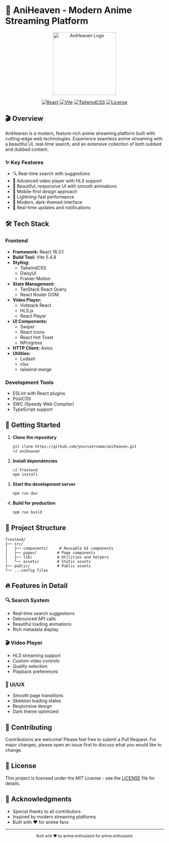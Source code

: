 # 🌟 AniHeaven - Modern Anime Streaming Platform

<div align="center">
  <img src="frontend/public/logo.png" alt="AniHeaven Logo" width="200"/>
  
  [![React](https://img.shields.io/badge/React-18.3.1-61dafb.svg?style=flat&logo=react)](https://reactjs.org/)
  [![Vite](https://img.shields.io/badge/Vite-5.4.8-646cff.svg?style=flat&logo=vite)](https://vitejs.dev/)
  [![TailwindCSS](https://img.shields.io/badge/TailwindCSS-3.4.14-38bdf8.svg?style=flat&logo=tailwind-css)](https://tailwindcss.com/)
  [![License](https://img.shields.io/badge/License-MIT-green.svg)](LICENSE)
</div>

## 🎬 Overview

AniHeaven is a modern, feature-rich anime streaming platform built with cutting-edge web technologies. Experience seamless anime streaming with a beautiful UI, real-time search, and an extensive collection of both subbed and dubbed content.

### ✨ Key Features

- 🔍 Real-time search with suggestions
- 🎯 Advanced video player with HLS support
- 🌈 Beautiful, responsive UI with smooth animations
- 📱 Mobile-first design approach
- 🚀 Lightning-fast performance
- 🎨 Modern, dark-themed interface
- 🔄 Real-time updates and notifications

## 🛠️ Tech Stack

### Frontend

- **Framework:** React 18.3.1
- **Build Tool:** Vite 5.4.8
- **Styling:**
  - TailwindCSS
  - DaisyUI
  - Framer Motion
- **State Management:**
  - TanStack React Query
  - React Router DOM
- **Video Player:**
  - Vidstack React
  - HLS.js
  - React Player
- **UI Components:**
  - Swiper
  - React Icons
  - React Hot Toast
  - NProgress
- **HTTP Client:** Axios
- **Utilities:**
  - Lodash
  - clsx
  - tailwind-merge

### Development Tools

- ESLint with React plugins
- PostCSS
- SWC (Speedy Web Compiler)
- TypeScript support

## 🚀 Getting Started

1. **Clone the repository**

   ```bash
   git clone https://github.com/yourusername/aniheaven.git
   cd aniheaven
   ```

2. **Install dependencies**

   ```bash
   cd frontend
   npm install
   ```

3. **Start the development server**

   ```bash
   npm run dev
   ```

4. **Build for production**
   ```bash
   npm run build
   ```

## 🎯 Project Structure

```
frontend/
├── src/
│   ├── components/     # Reusable UI components
│   ├── pages/         # Page components
│   ├── lib/           # Utilities and helpers
│   └── assets/        # Static assets
├── public/            # Public assets
└── ...config files
```

## 🔥 Features in Detail

### 🔍 Search System

- Real-time search suggestions
- Debounced API calls
- Beautiful loading animations
- Rich metadata display

### 🎬 Video Player

- HLS streaming support
- Custom video controls
- Quality selection
- Playback preferences

### 🎨 UI/UX

- Smooth page transitions
- Skeleton loading states
- Responsive design
- Dark theme optimized

## 🤝 Contributing

Contributions are welcome! Please feel free to submit a Pull Request. For major changes, please open an issue first to discuss what you would like to change.

## 📝 License

This project is licensed under the MIT License - see the [LICENSE](LICENSE) file for details.

## 🙏 Acknowledgments

- Special thanks to all contributors
- Inspired by modern streaming platforms
- Built with ❤️ for anime fans

---

<div align="center">
  <sub>Built with ❤️ by anime enthusiasts for anime enthusiasts</sub>
</div>
